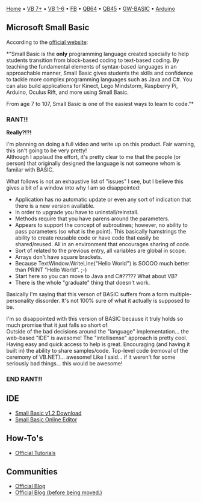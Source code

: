 [Home](https://gotbasic.com) • [VB 7+](VB.md) • [VB 1-6](vb6.md) • [FB](FreeBASIC.md) • [QB64](QB64.md) • [QB45](QB.md) • [GW-BASIC](GW-BASIC.md) • [Arduino](AVR.md)

## Microsoft Small Basic

According to the [official website](http://smallbasic.com):

*"Small Basic is the **only** programming language created specially to help students transition from block-based coding to text-based 
coding. By teaching the fundamental elements of syntax-based languages in an approachable manner, Small Basic gives students the skills 
and confidence to tackle more complex programming languages such as Java and C#. You can also build applications for Kinect, Lego 
Mindstorm, Raspberry Pi, Arduino, Oculus Rift, and more using Small Basic.

From age 7 to 107, Small Basic is one of the easiest ways to learn to code."*

### RANT!!

**Really?!?!**

I'm planning on doing a full video and write up on this product.  Fair warning, this isn't going to be very pretty!  
Although I applaud the effort, it's pretty clear to me that the people (or person) that originally designed the 
language is not someone whom is familar with BASIC.

What follows is not an exhaustive list of "issues" I see, but I believe this gives a bit of a window into why I am so disappointed:

- Application has no automatic update or even any sort of indication that there is a new version available.
- In order to upgrade you have to uninstall/reinstall.
- Methods require that you have parens around the parameters.
- Appears to support the concept of subroutines; however, no ability to pass parameters (so what is the point).  This basically hamstrings the ability to create reusable code or have code that easily be shared/reused. All in an environment that encourages sharing of code.
- Sort of related to the previous entry, all variables are global in scope.
- Arrays don't have square brackets.
- Because TextWindow.WriteLine("Hello World") is SOOOO much better than PRINT "Hello World". ;-)
- Start here so you can move to Java and C#????? What about VB?
- There is the whole "graduate" thing that doesn't work.

Basically I'm saying that this verson of BASIC suffers from a form multiple-personality dissorder.  It's not 100% 
sure of what it actually is supposed to be.

I'm so disappointed with this version of BASIC because it truly holds so much promise that it just falls so short of.  
Outside of the bad decisions around the "language"  implementation... the web-based "IDE" is awesome!  The "intellisense" 
approach is pretty cool.  Having easy and quick access to help is great.  Encouraging (and having it built in) the ability 
to share samples/code.  Top-level code (removal of the ceremony of VB.NET)... awesome!  Like I said... if it weren't for 
some seriously bad things... this would be awesome!

### END RANT!!

## IDE

- [Small Basic v1.2 Download](https://download.microsoft.com/download/3/6/8/3684D9A0-C25C-4F50-96E2-2BB1DFA146E7/SmallBasic.msi)
- [Small Basic Online Editor](https://smallbasic-publicwebsite.azurewebsites.net/Program/Editor.aspx)

## How-To's

- [Official Tutorials](https://smallbasic-publicwebsite.azurewebsites.net/Pages/Tutorials/Tutorials.aspx)

## Communities

- [Official Blog](https://techcommunity.microsoft.com/t5/Small-Basic-Blog/bg-p/SmallBasic)
- [Official Blog (before being moved.)](https://blogs.msdn.microsoft.com/smallbasic/)
